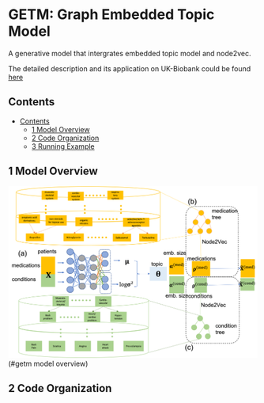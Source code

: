 # GETM: Graph Embedded Topic Model
A generative model that intergrates embedded topic model and node2vec.

The detailed description and its application on UK-Biobank could be found [here](https://www.biorxiv.org/content/10.1101/2022.01.07.475444v1)

## Contents ##
- [Contents](#contents)
	- [1 Model Overview](#1-model-overview)
	- [2 Code Organization](#2-code-organization)
	- [3 Running Example](#3-running-example)

## 1 Model Overview
![](doc/methods.png)(#getm model overview)

## 2 Code Organization


